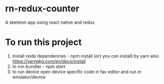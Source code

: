# rn-redux-counter
A skeleton app using react native and redux


# To run this project

1) Install node dependencies - npm install (or) you can installl by yarn also https://yarnpkg.com/en/docs/install 
2) to run bundler - npm start
3) to run device open device specific code in fav editor and run in emulator/device

